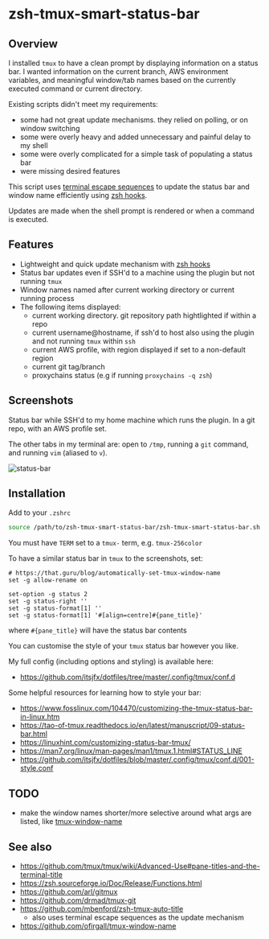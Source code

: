 # zsh-tmux-smart-status-bar

## Overview

I installed `tmux` to have a clean prompt by displaying information on a status bar. I wanted information on the current branch, AWS environment variables, and meaningful window/tab names based on the currently executed command or current directory.

Existing scripts didn't meet my requirements:
* some had not great update mechanisms. they relied on polling, or on window switching
* some were overly heavy and added unnecessary and painful delay to my shell
* some were overly complicated for a simple task of populating a status bar
* were missing desired features

This script uses [terminal escape sequences](https://en.wikipedia.org/wiki/ANSI_escape_code) to update the status bar and window name efficiently using [zsh hooks](https://zsh.sourceforge.io/Doc/Release/Functions.html).

Updates are made when the shell prompt is rendered or when a command is executed.

## Features

* Lightweight and quick update mechanism with [zsh hooks](https://zsh.sourceforge.io/Doc/Release/Functions.html)
* Status bar updates even if SSH'd to a machine using the plugin but not running `tmux`
* Window names named after current working directory or current running process
* The following items displayed:
   * current working directory. git repository path hightlighted if within a repo
   * current username@hostname, if ssh'd to host also using the plugin and not running `tmux` within `ssh`
   * current AWS profile, with region displayed if set to a non-default region
   * current git tag/branch
   * proxychains status (e.g if running `proxychains -q zsh`)

## Screenshots

Status bar while SSH'd to my home machine which runs the plugin. In a git repo, with an AWS profile set.

The other tabs in my terminal are: open to `/tmp`, running a `git` command, and running `vim` (aliased to `v`).

![status-bar](https://github.com/itsjfx/zsh-tmux-smart-status-bar/assets/13778935/1b5c2739-53b8-4add-84fa-20741f3a7bad)

## Installation

Add to your `.zshrc`

```bash
source /path/to/zsh-tmux-smart-status-bar/zsh-tmux-smart-status-bar.sh
```

You must have `TERM` set to a `tmux-` term, e.g. `tmux-256color`

To have a similar status bar in `tmux` to the screenshots, set:

```
# https://that.guru/blog/automatically-set-tmux-window-name
set -g allow-rename on

set-option -g status 2
set -g status-right ''
set -g status-format[1] ''
set -g status-format[1] '#[align=centre]#{pane_title}'
```

where `#{pane_title}` will have the status bar contents

You can customise the style of your `tmux` status bar however you like.

My full config (including options and styling) is available here:
* <https://github.com/itsjfx/dotfiles/tree/master/.config/tmux/conf.d>

Some helpful resources for learning how to style your bar:
* <https://www.fosslinux.com/104470/customizing-the-tmux-status-bar-in-linux.htm>
* <https://tao-of-tmux.readthedocs.io/en/latest/manuscript/09-status-bar.html>
* <https://linuxhint.com/customizing-status-bar-tmux/>
* <https://man7.org/linux/man-pages/man1/tmux.1.html#STATUS_LINE>
* <https://github.com/itsjfx/dotfiles/blob/master/.config/tmux/conf.d/001-style.conf>

## TODO

* make the window names shorter/more selective around what args are listed, like [tmux-window-name](https://github.com/ofirgall/tmux-window-name)

## See also

* <https://github.com/tmux/tmux/wiki/Advanced-Use#pane-titles-and-the-terminal-title>
* <https://zsh.sourceforge.io/Doc/Release/Functions.html>
* <https://github.com/arl/gitmux>
* <https://github.com/drmad/tmux-git>
* <https://github.com/mbenford/zsh-tmux-auto-title>
    * also uses terminal escape sequences as the update mechanism
* <https://github.com/ofirgall/tmux-window-name>
